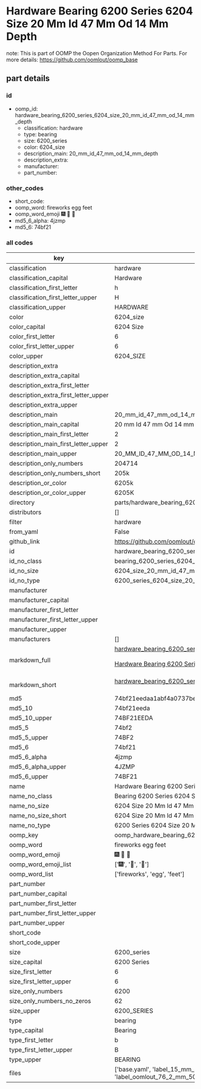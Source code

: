 # Hardware Bearing 6200 Series 6204 Size 20 Mm Id 47 Mm Od 14 Mm Depth  

note: This is part of OOMP the Oopen Organization Method For Parts. For more details: https://github.com/oomlout/oomp_base

##  part details





### id
* oomp_id: hardware_bearing_6200_series_6204_size_20_mm_id_47_mm_od_14_mm_depth
  * classification: hardware
  * type: bearing
  * size: 6200_series
  * color: 6204_size
  * description_main: 20_mm_id_47_mm_od_14_mm_depth
  * description_extra: 
  * manufacturer: 
  * part_number: 

### other_codes
* short_code: 
* oomp_word: fireworks egg feet
* oomp_word_emoji :fireworks: :egg: :feet:
* md5_6_alpha: 4jzmp
* md5_6: 74bf21

### all codes 
| key | value |  
| --- | --- |  
| classification | hardware |  
| classification_capital | Hardware |  
| classification_first_letter | h |  
| classification_first_letter_upper | H |  
| classification_upper | HARDWARE |  
| color | 6204_size |  
| color_capital | 6204 Size |  
| color_first_letter | 6 |  
| color_first_letter_upper | 6 |  
| color_upper | 6204_SIZE |  
| description_extra |  |  
| description_extra_capital |  |  
| description_extra_first_letter |  |  
| description_extra_first_letter_upper |  |  
| description_extra_upper |  |  
| description_main | 20_mm_id_47_mm_od_14_mm_depth |  
| description_main_capital | 20 mm Id 47 mm Od 14 mm Depth |  
| description_main_first_letter | 2 |  
| description_main_first_letter_upper | 2 |  
| description_main_upper | 20_MM_ID_47_MM_OD_14_MM_DEPTH |  
| description_only_numbers | 204714 |  
| description_only_numbers_short | 205k |  
| description_or_color | 6205k |  
| description_or_color_upper | 6205K |  
| directory | parts/hardware_bearing_6200_series_6204_size_20_mm_id_47_mm_od_14_mm_depth |  
| distributors | [] |  
| filter | hardware |  
| from_yaml | False |  
| github_link | https://github.com/oomlout/oomlout_oomp_part_src/tree/main/parts/hardware_bearing_6200_series_6204_size_20_mm_id_47_mm_od_14_mm_depth/working |  
| id | hardware_bearing_6200_series_6204_size_20_mm_id_47_mm_od_14_mm_depth |  
| id_no_class | bearing_6200_series_6204_size_20_mm_id_47_mm_od_14_mm_depth |  
| id_no_size | 6204_size_20_mm_id_47_mm_od_14_mm_depth |  
| id_no_type | 6200_series_6204_size_20_mm_id_47_mm_od_14_mm_depth |  
| manufacturer |  |  
| manufacturer_capital |  |  
| manufacturer_first_letter |  |  
| manufacturer_first_letter_upper |  |  
| manufacturer_upper |  |  
| manufacturers | [] |  
| markdown_full | [hardware_bearing_6200_series_6204_size_20_mm_id_47_mm_od_14_mm_depth](https://github.com/oomlout/oomlout_oomp_part_src/tree/main/parts/hardware_bearing_6200_series_6204_size_20_mm_id_47_mm_od_14_mm_depth/working)<br>[](https://github.com/oomlout/oomlout_oomp_part_src/tree/main/parts/hardware_bearing_6200_series_6204_size_20_mm_id_47_mm_od_14_mm_depth/working)<br>[Hardware Bearing 6200 Series 6204 Size 20 Mm Id 47 Mm Od 14 Mm Depth](https://github.com/oomlout/oomlout_oomp_part_src/tree/main/parts/hardware_bearing_6200_series_6204_size_20_mm_id_47_mm_od_14_mm_depth/working)<br><br> |  
| markdown_short | [hardware_bearing_6200_series_6204_size_20_mm_id_47_mm_od_14_mm_depth](https://github.com/oomlout/oomlout_oomp_part_src/tree/main/parts/hardware_bearing_6200_series_6204_size_20_mm_id_47_mm_od_14_mm_depth/working)<br><br> |  
| md5 | 74bf21eedaa1abf4a0737be343ed9c60 |  
| md5_10 | 74bf21eeda |  
| md5_10_upper | 74BF21EEDA |  
| md5_5 | 74bf2 |  
| md5_5_upper | 74BF2 |  
| md5_6 | 74bf21 |  
| md5_6_alpha | 4jzmp |  
| md5_6_alpha_upper | 4JZMP |  
| md5_6_upper | 74BF21 |  
| name | Hardware Bearing 6200 Series 6204 Size 20 Mm Id 47 Mm Od 14 Mm Depth |  
| name_no_class | Bearing 6200 Series 6204 Size 20 Mm Id 47 Mm Od 14 Mm Depth |  
| name_no_size | 6204 Size 20 Mm Id 47 Mm Od 14 Mm Depth |  
| name_no_size_short | 6204 Size 20 Mm Id 47 Mm Od 14 Mm Depth |  
| name_no_type | 6200 Series 6204 Size 20 Mm Id 47 Mm Od 14 Mm Depth |  
| oomp_key | oomp_hardware_bearing_6200_series_6204_size_20_mm_id_47_mm_od_14_mm_depth |  
| oomp_word | fireworks egg feet |  
| oomp_word_emoji | :fireworks: :egg: :feet: |  
| oomp_word_emoji_list | [':fireworks:', ':egg:', ':feet:'] |  
| oomp_word_list | ['fireworks', 'egg', 'feet'] |  
| part_number |  |  
| part_number_capital |  |  
| part_number_first_letter |  |  
| part_number_first_letter_upper |  |  
| part_number_upper |  |  
| short_code |  |  
| short_code_upper |  |  
| size | 6200_series |  
| size_capital | 6200 Series |  
| size_first_letter | 6 |  
| size_first_letter_upper | 6 |  
| size_only_numbers | 6200 |  
| size_only_numbers_no_zeros | 62 |  
| size_upper | 6200_SERIES |  
| type | bearing |  
| type_capital | Bearing |  
| type_first_letter | b |  
| type_first_letter_upper | B |  
| type_upper | BEARING |  
| files | ['base.yaml', 'label_15_mm_30_mm.pdf', 'label_15_mm_30_mm.svg', 'label_76_2_mm_50_8_mm.pdf', 'label_76_2_mm_50_8_mm.svg', 'label_oomlout_76_2_mm_50_8_mm.pdf', 'label_oomlout_76_2_mm_50_8_mm.svg', 'readme.md', 'working.json', 'working.yaml'] |  
